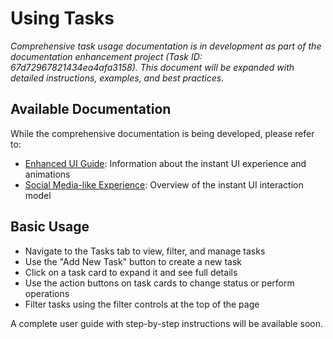 # Using Tasks

*Comprehensive task usage documentation is in development as part of the documentation enhancement project (Task ID: 67d72967821434ea4afa3158). This document will be expanded with detailed instructions, examples, and best practices.*

## Available Documentation

While the comprehensive documentation is being developed, please refer to:

- [Enhanced UI Guide](./ENHANCED_UI_GUIDE.md): Information about the instant UI experience and animations
- [Social Media-like Experience](./SOCIAL_MEDIA_LIKE_EXPERIENCE.md): Overview of the instant UI interaction model

## Basic Usage

- Navigate to the Tasks tab to view, filter, and manage tasks
- Use the "Add New Task" button to create a new task
- Click on a task card to expand it and see full details
- Use the action buttons on task cards to change status or perform operations
- Filter tasks using the filter controls at the top of the page

A complete user guide with step-by-step instructions will be available soon.
